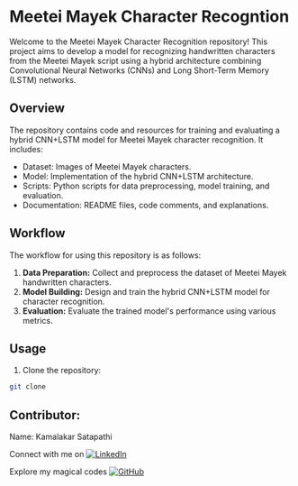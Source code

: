 # Meetei Mayek Character Recogntion

Welcome to the Meetei Mayek Character Recognition repository! This project aims to develop a model for recognizing handwritten characters from the Meetei Mayek script using a hybrid architecture combining Convolutional Neural Networks (CNNs) and Long Short-Term Memory (LSTM) networks.

## Overview

The repository contains code and resources for training and evaluating a hybrid CNN+LSTM model for Meetei Mayek character recognition. It includes:
- Dataset: Images of Meetei Mayek characters.
- Model: Implementation of the hybrid CNN+LSTM architecture.
- Scripts: Python scripts for data preprocessing, model training, and evaluation.
- Documentation: README files, code comments, and explanations.

## Workflow

The workflow for using this repository is as follows:

1. **Data Preparation:** Collect and preprocess the dataset of Meetei Mayek handwritten characters.
2. **Model Building:** Design and train the hybrid CNN+LSTM model for character recognition.
3. **Evaluation:** Evaluate the trained model's performance using various metrics.

## Usage

1. Clone the repository:

```bash
git clone
```

## Contributor:

Name: Kamalakar Satapathi
  
Connect with me on [![LinkedIn](https://img.shields.io/badge/-Kamalakar_Satapathi-0077B5?style=flat-square&logo=linkedin&logoColor=white)](https://www.linkedin.com/in/sgvkamalakar)

Explore my magical codes [![GitHub](https://img.shields.io/badge/-Sgvkamalakar-181717?style=flat-square&logo=github)](https://github.com/sgvkamalakar)
